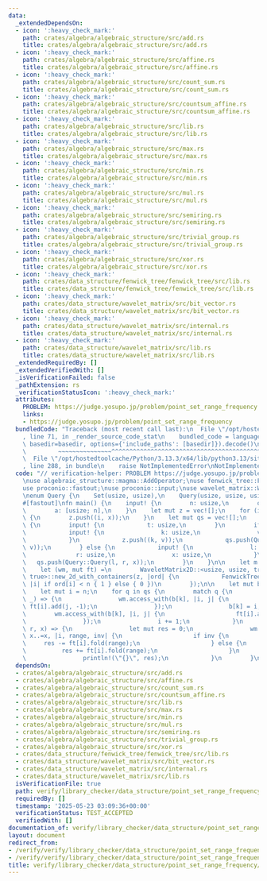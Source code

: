 ```yaml
---
data:
  _extendedDependsOn:
  - icon: ':heavy_check_mark:'
    path: crates/algebra/algebraic_structure/src/add.rs
    title: crates/algebra/algebraic_structure/src/add.rs
  - icon: ':heavy_check_mark:'
    path: crates/algebra/algebraic_structure/src/affine.rs
    title: crates/algebra/algebraic_structure/src/affine.rs
  - icon: ':heavy_check_mark:'
    path: crates/algebra/algebraic_structure/src/count_sum.rs
    title: crates/algebra/algebraic_structure/src/count_sum.rs
  - icon: ':heavy_check_mark:'
    path: crates/algebra/algebraic_structure/src/countsum_affine.rs
    title: crates/algebra/algebraic_structure/src/countsum_affine.rs
  - icon: ':heavy_check_mark:'
    path: crates/algebra/algebraic_structure/src/lib.rs
    title: crates/algebra/algebraic_structure/src/lib.rs
  - icon: ':heavy_check_mark:'
    path: crates/algebra/algebraic_structure/src/max.rs
    title: crates/algebra/algebraic_structure/src/max.rs
  - icon: ':heavy_check_mark:'
    path: crates/algebra/algebraic_structure/src/min.rs
    title: crates/algebra/algebraic_structure/src/min.rs
  - icon: ':heavy_check_mark:'
    path: crates/algebra/algebraic_structure/src/mul.rs
    title: crates/algebra/algebraic_structure/src/mul.rs
  - icon: ':heavy_check_mark:'
    path: crates/algebra/algebraic_structure/src/semiring.rs
    title: crates/algebra/algebraic_structure/src/semiring.rs
  - icon: ':heavy_check_mark:'
    path: crates/algebra/algebraic_structure/src/trivial_group.rs
    title: crates/algebra/algebraic_structure/src/trivial_group.rs
  - icon: ':heavy_check_mark:'
    path: crates/algebra/algebraic_structure/src/xor.rs
    title: crates/algebra/algebraic_structure/src/xor.rs
  - icon: ':heavy_check_mark:'
    path: crates/data_structure/fenwick_tree/fenwick_tree/src/lib.rs
    title: crates/data_structure/fenwick_tree/fenwick_tree/src/lib.rs
  - icon: ':heavy_check_mark:'
    path: crates/data_structure/wavelet_matrix/src/bit_vector.rs
    title: crates/data_structure/wavelet_matrix/src/bit_vector.rs
  - icon: ':heavy_check_mark:'
    path: crates/data_structure/wavelet_matrix/src/internal.rs
    title: crates/data_structure/wavelet_matrix/src/internal.rs
  - icon: ':heavy_check_mark:'
    path: crates/data_structure/wavelet_matrix/src/lib.rs
    title: crates/data_structure/wavelet_matrix/src/lib.rs
  _extendedRequiredBy: []
  _extendedVerifiedWith: []
  _isVerificationFailed: false
  _pathExtension: rs
  _verificationStatusIcon: ':heavy_check_mark:'
  attributes:
    PROBLEM: https://judge.yosupo.jp/problem/point_set_range_frequency
    links:
    - https://judge.yosupo.jp/problem/point_set_range_frequency
  bundledCode: "Traceback (most recent call last):\n  File \"/opt/hostedtoolcache/Python/3.13.3/x64/lib/python3.13/site-packages/onlinejudge_verify/documentation/build.py\"\
    , line 71, in _render_source_code_stat\n    bundled_code = language.bundle(stat.path,\
    \ basedir=basedir, options={'include_paths': [basedir]}).decode()\n          \
    \         ~~~~~~~~~~~~~~~^^^^^^^^^^^^^^^^^^^^^^^^^^^^^^^^^^^^^^^^^^^^^^^^^^^^^^^^^^^^^^^^^^\n\
    \  File \"/opt/hostedtoolcache/Python/3.13.3/x64/lib/python3.13/site-packages/onlinejudge_verify/languages/rust.py\"\
    , line 288, in bundle\n    raise NotImplementedError\nNotImplementedError\n"
  code: "// verification-helper: PROBLEM https://judge.yosupo.jp/problem/point_set_range_frequency\n\
    \nuse algebraic_structure::magma::AddOperator;\nuse fenwick_tree::FenwickTree;\n\
    use proconio::fastout;\nuse proconio::input;\nuse wavelet_matrix::WaveletMatrix2D;\n\
    \nenum Query {\n    Set(usize, usize),\n    Query(usize, usize, usize),\n}\n\n\
    #[fastout]\nfn main() {\n    input! {\n        n: usize,\n        q: usize,\n\
    \        a: [usize; n],\n    }\n    let mut z = vec![];\n    for (i, &x) in a.iter().enumerate()\
    \ {\n        z.push((i, x));\n    }\n    let mut qs = vec![];\n    for _ in 0..q\
    \ {\n        input! {\n            t: usize,\n        }\n        if t == 0 {\n\
    \            input! {\n                k: usize,\n                v: usize,\n\
    \            }\n            z.push((k, v));\n            qs.push(Query::Set(k,\
    \ v));\n        } else {\n            input! {\n                l: usize,\n  \
    \              r: usize,\n                x: usize,\n            }\n         \
    \   qs.push(Query::Query(l, r, x));\n        }\n    }\n\n    let m = z.len();\n\
    \    let (wm, mut ft) =\n        WaveletMatrix2D::<usize, usize, true, false,\
    \ true>::new_2d_with_containers(z, |ord| {\n            FenwickTree::<AddOperator<i32>>::from_fn(m,\
    \ |i| if ord[i] < n { 1 } else { 0 })\n        });\n\n    let mut b = (0..n).collect::<Vec<_>>();\n\
    \    let mut i = n;\n    for q in qs {\n        match q {\n            Query::Set(k,\
    \ _) => {\n                wm.access_with(b[k], |i, j| {\n                   \
    \ ft[i].add(j, -1);\n                });\n                b[k] = i;\n        \
    \        wm.access_with(b[k], |i, j| {\n                    ft[i].add(j, 1);\n\
    \                });\n                i += 1;\n            }\n            Query::Query(l,\
    \ r, x) => {\n                let mut res = 0;\n                wm.count_with(l..r,\
    \ x..=x, |i, range, inv| {\n                    if inv {\n                   \
    \     res -= ft[i].fold(range);\n                    } else {\n              \
    \          res += ft[i].fold(range);\n                    }\n                });\n\
    \                println!(\"{}\", res);\n            }\n        }\n    }\n}\n"
  dependsOn:
  - crates/algebra/algebraic_structure/src/add.rs
  - crates/algebra/algebraic_structure/src/affine.rs
  - crates/algebra/algebraic_structure/src/count_sum.rs
  - crates/algebra/algebraic_structure/src/countsum_affine.rs
  - crates/algebra/algebraic_structure/src/lib.rs
  - crates/algebra/algebraic_structure/src/max.rs
  - crates/algebra/algebraic_structure/src/min.rs
  - crates/algebra/algebraic_structure/src/mul.rs
  - crates/algebra/algebraic_structure/src/semiring.rs
  - crates/algebra/algebraic_structure/src/trivial_group.rs
  - crates/algebra/algebraic_structure/src/xor.rs
  - crates/data_structure/fenwick_tree/fenwick_tree/src/lib.rs
  - crates/data_structure/wavelet_matrix/src/bit_vector.rs
  - crates/data_structure/wavelet_matrix/src/internal.rs
  - crates/data_structure/wavelet_matrix/src/lib.rs
  isVerificationFile: true
  path: verify/library_checker/data_structure/point_set_range_frequency/src/main.rs
  requiredBy: []
  timestamp: '2025-05-23 03:09:36+00:00'
  verificationStatus: TEST_ACCEPTED
  verifiedWith: []
documentation_of: verify/library_checker/data_structure/point_set_range_frequency/src/main.rs
layout: document
redirect_from:
- /verify/verify/library_checker/data_structure/point_set_range_frequency/src/main.rs
- /verify/verify/library_checker/data_structure/point_set_range_frequency/src/main.rs.html
title: verify/library_checker/data_structure/point_set_range_frequency/src/main.rs
---
```

